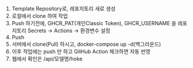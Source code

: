 1. Template Repository로, 레포지토리 새로 생성
2. 로컬에서 clone 하여 작업
3. Push 하기전에, GHCR_PAT(개인Classic Token), GHCR_USERNAME 을 레포지토리 Secrets -> Actions -> 환경변수 설정
4. Push
5. 서버에서 clone(Pull) 하시고, docker-compose up -d(백그라운드)
6. 이후 작업에는 push 만 하고 GitHub Action 체크하면 자동 반영
7. 웹에서 확인은 /api/모델명/hoke
